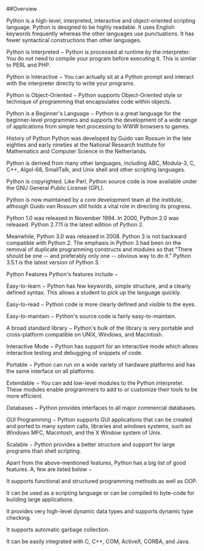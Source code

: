 ##Overview

Python is a high-level, interpreted, interactive and object-oriented scripting language. Python is designed to be highly readable. It uses English keywords frequently whereas the other languages use punctuations. It has fewer syntactical constructions than other languages.

Python is Interpreted − Python is processed at runtime by the interpreter. You do not need to compile your program before executing it. This is similar to PERL and PHP.

Python is Interactive − You can actually sit at a Python prompt and interact with the interpreter directly to write your programs.

Python is Object-Oriented − Python supports Object-Oriented style or technique of programming that encapsulates code within objects.

Python is a Beginner's Language − Python is a great language for the beginner-level programmers and supports the development of a wide range of applications from simple text processing to WWW browsers to games.

History of Python
Python was developed by Guido van Rossum in the late eighties and early nineties at the National Research Institute for Mathematics and Computer Science in the Netherlands.

Python is derived from many other languages, including ABC, Modula-3, C, C++, Algol-68, SmallTalk, and Unix shell and other scripting languages.

Python is copyrighted. Like Perl, Python source code is now available under the GNU General Public License (GPL).

Python is now maintained by a core development team at the institute, although Guido van Rossum still holds a vital role in directing its progress.

Python 1.0 was released in November 1994. In 2000, Python 2.0 was released. Python 2.7.11 is the latest edition of Python 2.

Meanwhile, Python 3.0 was released in 2008. Python 3 is not backward compatible with Python 2. The emphasis in Python 3 had been on the removal of duplicate programming constructs and modules so that "There should be one -- and preferably only one -- obvious way to do it." Python 3.5.1 is the latest version of Python 3.

Python Features
Python's features include −

Easy-to-learn − Python has few keywords, simple structure, and a clearly defined syntax. This allows a student to pick up the language quickly.

Easy-to-read − Python code is more clearly defined and visible to the eyes.

Easy-to-maintain − Python's source code is fairly easy-to-maintain.

A broad standard library − Python's bulk of the library is very portable and cross-platform compatible on UNIX, Windows, and Macintosh.

Interactive Mode − Python has support for an interactive mode which allows interactive testing and debugging of snippets of code.

Portable − Python can run on a wide variety of hardware platforms and has the same interface on all platforms.

Extendable − You can add low-level modules to the Python interpreter. These modules enable programmers to add to or customize their tools to be more efficient.

Databases − Python provides interfaces to all major commercial databases.

GUI Programming − Python supports GUI applications that can be created and ported to many system calls, libraries and windows systems, such as Windows MFC, Macintosh, and the X Window system of Unix.

Scalable − Python provides a better structure and support for large programs than shell scripting.

Apart from the above-mentioned features, Python has a big list of good features. A, few are listed below −

It supports functional and structured programming methods as well as OOP.

It can be used as a scripting language or can be compiled to byte-code for building large applications.

It provides very high-level dynamic data types and supports dynamic type checking.

It supports automatic garbage collection.

It can be easily integrated with C, C++, COM, ActiveX, CORBA, and Java.